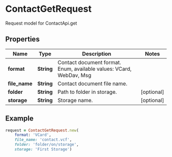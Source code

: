 # ContactGetRequest

Request model for ContactApi.get

## Properties

Name | Type | Description | Notes
---- | ---- | ----------- | -----
**format** |**String** |Contact document format. Enum, available values: VCard, WebDav, Msg |
**file_name** |**String** |Contact document file name. |
**folder** |**String** |Path to folder in storage. |[optional] 
**storage** |**String** |Storage name. |[optional] 

## Example
```ruby
request = ContactGetRequest.new(
    format: 'VCard',
    file_name: 'contact.vcf',
    folder: 'folder/on/storage',
    storage: 'First Storage')
```
